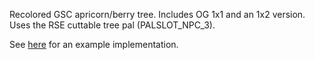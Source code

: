 Recolored GSC apricorn/berry tree. Includes OG 1x1 and an 1x2 version. Uses the RSE cuttable tree pal (PALSLOT\_NPC\_3).

See [here](https://github.com/GraionDilach/spinarakgreen/wiki/Apricorn-Trees-(pokeemerald%E2%80%90expansion)) for an example implementation.
